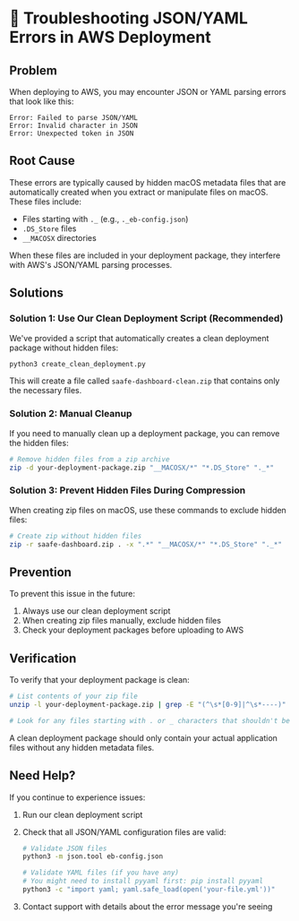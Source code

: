 # 🔧 Troubleshooting JSON/YAML Errors in AWS Deployment

## Problem

When deploying to AWS, you may encounter JSON or YAML parsing errors that look like this:

```
Error: Failed to parse JSON/YAML
Error: Invalid character in JSON
Error: Unexpected token in JSON
```

## Root Cause

These errors are typically caused by hidden macOS metadata files that are automatically created when you extract or manipulate files on macOS. These files include:

- Files starting with `._` (e.g., `._eb-config.json`)
- `.DS_Store` files
- `__MACOSX` directories

When these files are included in your deployment package, they interfere with AWS's JSON/YAML parsing processes.

## Solutions

### Solution 1: Use Our Clean Deployment Script (Recommended)

We've provided a script that automatically creates a clean deployment package without hidden files:

```bash
python3 create_clean_deployment.py
```

This will create a file called `saafe-dashboard-clean.zip` that contains only the necessary files.

### Solution 2: Manual Cleanup

If you need to manually clean up a deployment package, you can remove the hidden files:

```bash
# Remove hidden files from a zip archive
zip -d your-deployment-package.zip "__MACOSX/*" "*.DS_Store" "._*"
```

### Solution 3: Prevent Hidden Files During Compression

When creating zip files on macOS, use these commands to exclude hidden files:

```bash
# Create zip without hidden files
zip -r saafe-dashboard.zip . -x ".*" "__MACOSX/*" "*.DS_Store" "._*"
```

## Prevention

To prevent this issue in the future:

1. Always use our clean deployment script
2. When creating zip files manually, exclude hidden files
3. Check your deployment packages before uploading to AWS

## Verification

To verify that your deployment package is clean:

```bash
# List contents of your zip file
unzip -l your-deployment-package.zip | grep -E "(^\s*[0-9]|^\s*----)"

# Look for any files starting with . or _ characters that shouldn't be there
```

A clean deployment package should only contain your actual application files without any hidden metadata files.

## Need Help?

If you continue to experience issues:

1. Run our clean deployment script
2. Check that all JSON/YAML configuration files are valid:
   ```bash
   # Validate JSON files
   python3 -m json.tool eb-config.json
   
   # Validate YAML files (if you have any)
   # You might need to install pyyaml first: pip install pyyaml
   python3 -c "import yaml; yaml.safe_load(open('your-file.yml'))"
   ```

3. Contact support with details about the error message you're seeing